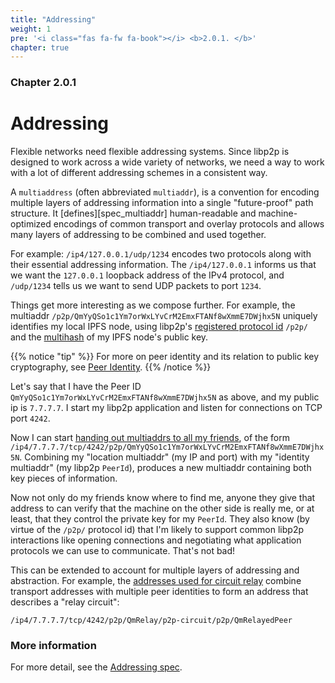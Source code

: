 ```yaml
---
title: "Addressing"
weight: 1
pre: '<i class="fas fa-fw fa-book"></i> <b>2.0.1. </b>'
chapter: true
---
```


### Chapter 2.0.1

# Addressing

Flexible networks need flexible addressing systems. Since libp2p is designed to work across a wide variety of networks, we need a way to work with a lot of different addressing schemes in a consistent way.

A `multiaddress` (often abbreviated `multiaddr`), is a convention for encoding multiple layers of addressing information into a single "future-proof" path structure. It [defines][spec_multiaddr] human-readable and machine-optimized encodings of common transport and overlay protocols and allows many layers of addressing to be combined and used together.

For example: `/ip4/127.0.0.1/udp/1234` encodes two protocols along with their essential addressing information. The `/ip4/127.0.0.1` informs us that we want the `127.0.0.1` loopback address of the IPv4 protocol, and `/udp/1234` tells us we want to send UDP packets to port `1234`.

Things get more interesting as we compose further. For example, the multiaddr `/p2p/QmYyQSo1c1Ym7orWxLYvCrM2EmxFTANf8wXmmE7DWjhx5N` uniquely identifies my local IPFS node, using libp2p's [registered protocol id](https://github.com/multiformats/multiaddr/blob/master/protocols.csv) `/p2p/` and the [multihash](/reference/glossary/#multihash) of my IPFS node's public key.

{{% notice "tip" %}}
For more on peer identity and its relation to public key cryptography, see [Peer Identity](../peers/#peer-id/).
{{% /notice %}}

Let's say that I have the Peer ID `QmYyQSo1c1Ym7orWxLYvCrM2EmxFTANf8wXmmE7DWjhx5N` as above, and my public ip is `7.7.7.7`. I start my libp2p application and listen for connections on TCP port `4242`.

Now I can start [handing out multiaddrs to all my friends](/concepts/peer-routing/), of the form `/ip4/7.7.7.7/tcp/4242/p2p/QmYyQSo1c1Ym7orWxLYvCrM2EmxFTANf8wXmmE7DWjhx5N`. Combining my "location multiaddr" (my IP and port) with my "identity multiaddr" (my libp2p `PeerId`), produces a new multiaddr containing both key pieces of information.

Now not only do my friends know where to find me, anyone they give that address to can verify that the machine on the other side is really me, or at least, that they control the private key for my `PeerId`. They also know (by virtue of the `/p2p/` protocol id) that I'm likely to support common libp2p interactions like opening connections and negotiating what application protocols we can use to communicate. That's not bad!

This can be extended to account for multiple layers of addressing and abstraction. For example, the [addresses used for circuit relay](/concepts/circuit-relay/#relay-addresses) combine transport addresses with multiple peer identities to form an address that describes a "relay circuit":

```
/ip4/7.7.7.7/tcp/4242/p2p/QmRelay/p2p-circuit/p2p/QmRelayedPeer
```

### More information

For more detail, see the [Addressing spec](https://github.com/libp2p/specs/blob/master/addressing/README.md).
